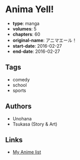 # Anima Yell!

-   **type**: manga
-   **volumes**: 5
-   **chapters**: 60
-   **original-name**: アニマエール！
-   **start-date**: 2016-02-27
-   **end-date**: 2016-02-27

## Tags

-   comedy
-   school
-   sports

## Authors

-   Unohana
-   Tsukasa (Story & Art)

## Links

-   [My Anime list](https://myanimelist.net/manga/110653/Anima_Yell)
